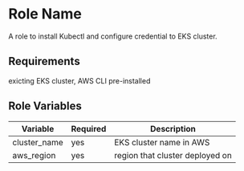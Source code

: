Role Name
=========

A role to install Kubectl and configure credential to EKS cluster.

Requirements
------------
exicting EKS cluster, AWS CLI pre-installed 

Role Variables
--------------

| Variable                | Required   | Description                     |
|-------------------------|------------|---------------------------------|
| cluster_name            | yes        | EKS cluster name in AWS         |
| aws_region              | yes        | region that cluster deployed on |


